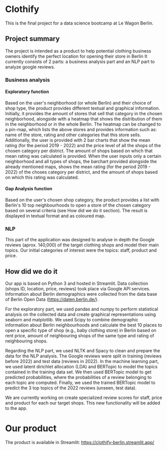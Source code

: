 # Clothify

This is the final project for a data science bootcamp at Le Wagon Berlin.

## Project summary
The project is intended as a product to help potential clothing business owners identify the perfect location for opening their store in Berlin It currently consists of 2 parts: a business analysis part and an NLP part to analyze google reviews.

### Business analysis 
#### Exploratory function
Based on the user's neighborhood (or whole Berlin) and their choice of shop type, the product provides different textual and graphical information. Initially, it provides the amount of stores that sell that category in the chosen neighborhood, alongside with a heatmap that shows the distribution of them in the neighborhood or in the whole Berlin. The heatmap can be changed to a pin-map, which lists the above stores and provides information such as: name of the store, rating and other categories that this store sells. Additionally, the user is provided with 2 bar charts that show the mean rating (for the period 2019 - 2022) and the price level of all the shops of the chosen category per district. The amount of shops based on which  that mean rating was calculated is provided. When the user inputs only a certain neighborhood and all types of shops, the barchart provided alongside the already mentioned maps, shows the mean rating (for the period 2019 - 2022) of the choses category per district, and the amount of shops based on which this rating was calculated.

#### Gap Analysis function

Based on the user's chosen shop category, the product provides a list with Berlin's 10 top neighbourhoods to open a store of the chosen category based on several criteria (see How did we do it section). The result is displayed in textual format and as coloured map.

### NLP
This part of the application was designed to analyse in depth the Google reviews (aprox. 140,000) of the target clothing shops and model their main topics. Our initial categories of interest were the topics: staff, product and price.   

## How did we do it

Our app is based on Python 3 and hosted in Streamlit. Data collection (shops ID, location, price, reviews) took place via Google API services. Information about Berlin demographics were collected from the data base of Berlin Open Data (https://daten.berlin.de/).

For the exploratory part, we used pandas and numpy to perform statistical analysis on the collected data and create graphical representations using seaborn and matplotlib. We used Scipy to combine demographic information about Berlin neighbourhoods and calculate the best 10 places to open a specific type of shop (e.g., baby clothing store) in Berlin based on rent price, amount of neighbouring shops of the same type and rating of neighbouring shops.

Regarding the NLP part, we used NLTK and Spacy to clean and prepare the data for the NLP analysis. The Google reviews were split in training (reviews before 2022) and test data (reviews in 2022). In the machine learning part, we used latent dirichlet allocation (LDA) and BERTopic to model the topics contained in the training data set. We then used BERTopic model to get predicted probabilities, where the probabilities of a review belonging to each topic are computed. Finally, we used the trained BERTopic model to predict the 3 top topics of the 2022 reviews (unseen, test data).  

We are currently working on create specialized review scores for staff, price and product for each our target shops. This new functionality will be added to the app.

# Our product
The product is available in Streamlit: https://clothify-berlin.streamlit.app/


